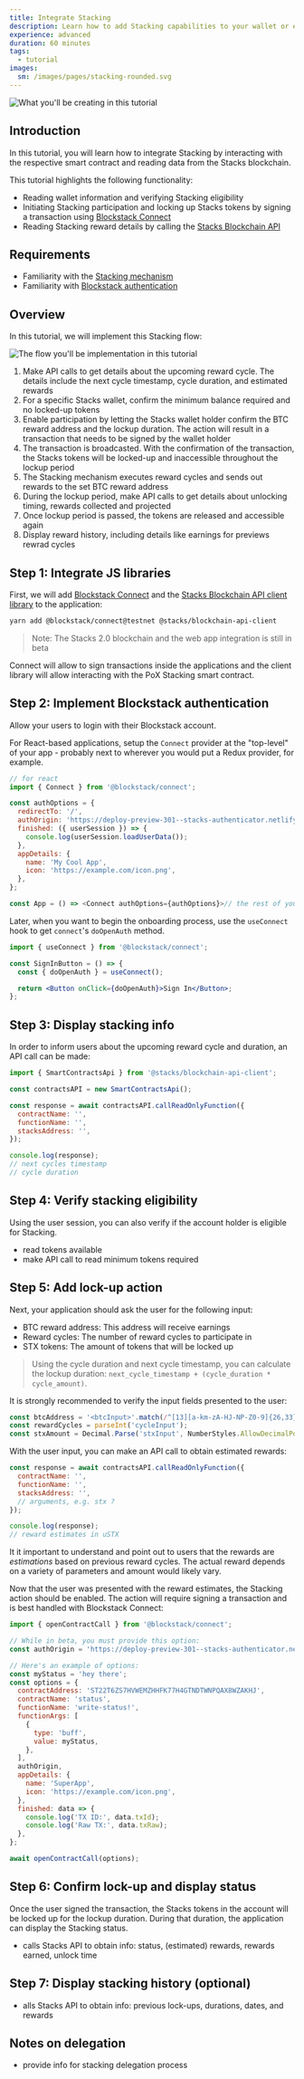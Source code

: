 ```yaml
---
title: Integrate Stacking
description: Learn how to add Stacking capabilities to your wallet or exchange
experience: advanced
duration: 60 minutes
tags:
  - tutorial
images:
  sm: /images/pages/stacking-rounded.svg
---
```


![What you'll be creating in this tutorial](/images/stacking-view.png)

## Introduction

In this tutorial, you will learn how to integrate Stacking by interacting with the respective smart contract and reading data from the Stacks blockchain.

This tutorial highlights the following functionality:

- Reading wallet information and verifying Stacking eligibility
- Initiating Stacking participation and locking up Stacks tokens by signing a transaction using [Blockstack Connect](/authentication/connect)
- Reading Stacking reward details by calling the [Stacks Blockchain API](/references/stacks-blockchain)

## Requirements

- Familiarity with the [Stacking mechanism](/stacks-blockchain/stacking)
- Familiarity with [Blockstack authentication](/authentication/overview)

## Overview

In this tutorial, we will implement this Stacking flow:

![The flow you'll be implementation in this tutorial](/images/stacking-illustration.png)

1. Make API calls to get details about the upcoming reward cycle. The details include the next cycle timestamp, cycle duration, and estimated rewards
2. For a specific Stacks wallet, confirm the minimum balance required and no locked-up tokens
3. Enable participation by letting the Stacks wallet holder confirm the BTC reward address and the lockup duration. The action will result in a transaction that needs to be signed by the wallet holder
4. The transaction is broadcasted. With the confirmation of the transaction, the Stacks tokens will be locked-up and inaccessible throughout the lockup period
5. The Stacking mechanism executes reward cycles and sends out rewards to the set BTC reward address
6. During the lockup period, make API calls to get details about unlocking timing, rewards collected and projected
7. Once lockup period is passed, the tokens are released and accessible again
8. Display reward history, including details like earnings for previews rewrad cycles

## Step 1: Integrate JS libraries

First, we will add [Blockstack Connect](http://localhost:3000/authentication/connect) and the [Stacks Blockchain API client library](https://blockstack.github.io/stacks-blockchain-api/client/index.html) to the application:

```bash
yarn add @blockstack/connect@testnet @stacks/blockchain-api-client
```

> Note: The Stacks 2.0 blockchain and the web app integration is still in beta

Connect will allow to sign transactions inside the applications and the client library will allow interacting with the PoX Stacking smart contract.

## Step 2: Implement Blockstack authentication

Allow your users to login with their Blockstack account.

For React-based applications, setup the `Connect` provider at the "top-level" of your app - probably next to wherever you would put a Redux provider, for example.

```js
// for react
import { Connect } from '@blockstack/connect';

const authOptions = {
  redirectTo: '/',
  authOrigin: 'https://deploy-preview-301--stacks-authenticator.netlify.app',
  finished: ({ userSession }) => {
    console.log(userSession.loadUserData());
  },
  appDetails: {
    name: 'My Cool App',
    icon: 'https://example.com/icon.png',
  },
};

const App = () => <Connect authOptions={authOptions}>// the rest of your app's components</Connect>;
```

Later, when you want to begin the onboarding process, use the `useConnect` hook to get `connect`'s `doOpenAuth` method.

```jsx
import { useConnect } from '@blockstack/connect';

const SignInButton = () => {
  const { doOpenAuth } = useConnect();

  return <Button onClick={doOpenAuth}>Sign In</Button>;
};
```

## Step 3: Display stacking info

In order to inform users about the upcoming reward cycle and duration, an API call can be made:

```js
import { SmartContractsApi } from '@stacks/blockchain-api-client';

const contractsAPI = new SmartContractsApi();

const response = await contractsAPI.callReadOnlyFunction({
  contractName: '',
  functionName: '',
  stacksAddress: '',
});

console.log(response);
// next cycles timestamp
// cycle duration
```

## Step 4: Verify stacking eligibility

Using the user session, you can also verify if the account holder is eligible for Stacking.

- read tokens available
- make API call to read minimum tokens required

## Step 5: Add lock-up action

Next, your application should ask the user for the following input:

- BTC reward address: This address will receive earnings
- Reward cycles: The number of reward cycles to participate in
- STX tokens: The amount of tokens that will be locked up

> Using the cycle duration and next cycle timestamp, you can calculate the lockup duration: `next_cycle_timestamp + (cycle_duration * cycle_amount)`.

It is strongly recommended to verify the input fields presented to the user:

```js
const btcAddress = '<btcInput>'.match(/^[13][a-km-zA-HJ-NP-Z0-9]{26,33}$/);
const rewardCycles = parseInt('cycleInput');
const stxAmount = Decimal.Parse('stxInput', NumberStyles.AllowDecimalPoint);
```

With the user input, you can make an API call to obtain estimated rewards:

```js
const response = await contractsAPI.callReadOnlyFunction({
  contractName: '',
  functionName: '',
  stacksAddress: '',
  // arguments, e.g. stx ?
});

console.log(response);
// reward estimates in uSTX
```

It it important to understand and point out to users that the rewards are _estimations_ based on previous reward cycles. The actual reward depends on a variety of parameters and amount would likely vary.

Now that the user was presented with the reward estimates, the Stacking action should be enabled. The action will require signing a transaction and is best handled with Blockstack Connect:

```js
import { openContractCall } from '@blockstack/connect';

// While in beta, you must provide this option:
const authOrigin = 'https://deploy-preview-301--stacks-authenticator.netlify.app';

// Here's an example of options:
const myStatus = 'hey there';
const options = {
  contractAddress: 'ST22T6ZS7HVWEMZHHFK77H4GTNDTWNPQAX8WZAKHJ',
  contractName: 'status',
  functionName: 'write-status!',
  functionArgs: [
    {
      type: 'buff',
      value: myStatus,
    },
  ],
  authOrigin,
  appDetails: {
    name: 'SuperApp',
    icon: 'https://example.com/icon.png',
  },
  finished: data => {
    console.log('TX ID:', data.txId);
    console.log('Raw TX:', data.txRaw);
  },
};

await openContractCall(options);
```

## Step 6: Confirm lock-up and display status

Once the user signed the transaction, the Stacks tokens in the account will be locked up for the lockup duration. During that duration, the application can display the Stacking status.

- calls Stacks API to obtain info: status, (estimated) rewards, rewards earned, unlock time

## Step 7: Display stacking history (optional)

- alls Stacks API to obtain info: previous lock-ups, durations, dates, and rewards

## Notes on delegation

- provide info for stacking delegation process
